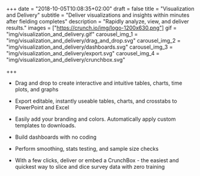 +++
date = "2018-10-05T10:08:35+02:00"
draft = false
title = "Visualization and Delivery"
subtitle = "Deliver visualizations and insights within minutes after fielding completes"
description = "Rapidly analyze, view, and deliver results."
images = ["https://crunch.io/img/logo-1200x630.png"]
gif = "img/visualization_and_delivery.gif"
carousel_img_1 = "img/visualization_and_delivery/drag_and_drop.svg"
carousel_img_2 = "img/visualization_and_delivery/dashboards.svg"
carousel_img_3 = "img/visualization_and_delivery/export.svg"
carousel_img_4 = "img/visualization_and_delivery/crunchbox.svg"

+++

* Drag and drop to create interactive and intuitive tables, charts, time plots, and graphs

* Export editable, instantly useable tables, charts, and crosstabs to PowerPoint and Excel

* Easily add your branding and colors. Automatically apply custom templates to downloads.

* Build dashboards with no coding

* Perform smoothing, stats testing, and sample size checks

* With a few clicks, deliver or embed a CrunchBox - the easiest and quickest way to slice and dice survey data with zero training